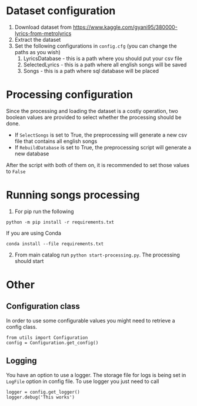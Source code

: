 # Dataset configuration
1. Download dataset from https://www.kaggle.com/gyani95/380000-lyrics-from-metrolyrics
1. Extract the dataset
1. Set the following configurations in `config.cfg` (you can change the paths as you wish)
    1. LyricsDatabase - this is a path where you should put your csv file
    1. SelectedLyrics - this is a path where all english songs will be saved
    1. Songs - this is a path where sql database will be placed

# Processing configuration
Since the processing and loading the dataset is a costly operation, two boolean values are provided to select whether the processing should be done.

* If `SelectSongs` is set to True, the preprocessing will generate a new csv file that contains all english songs
* If `RebuildDatabase` is set to True, the preprocessing script will generate a new database

After the script with both of them on, it is recommended to set those values to `False`

# Running songs processing
1. For pip run the following
```
python -m pip install -r requirements.txt
```
If you are using Conda
```
conda install --file requirements.txt
```

2. From main catalog run `python start-processing.py`. The processing should start

# Other
## Configuration class
In order to use some configurable values you might need to retrieve a config class.
```
from utils import Configuration
config = Configuration.get_config()
```
## Logging
You have an option to use a logger. The storage file for logs is being set in `LogFile` option in config file.
To use logger you just need to call
```
logger = config.get_logger()
logger.debug('This works')
```